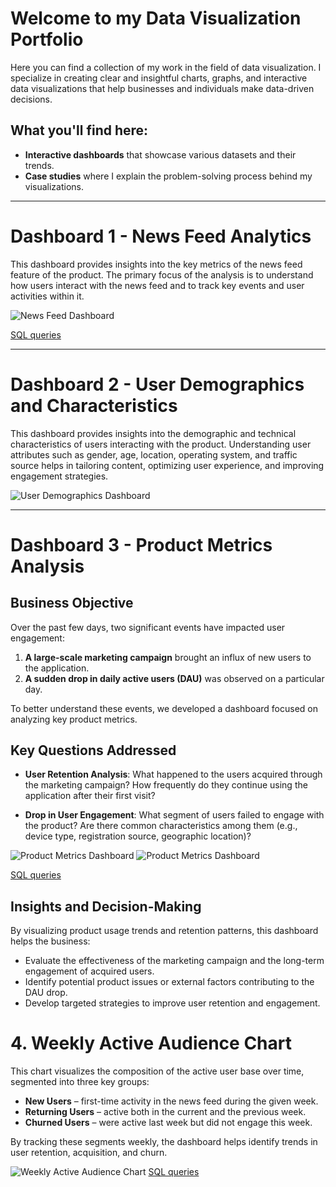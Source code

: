 
# Welcome to my Data Visualization Portfolio

Here you can find a collection of my work in the field of data visualization. I specialize in creating clear and insightful charts, graphs, and interactive data visualizations that help businesses and individuals make data-driven decisions.

## What you'll find here:
- **Interactive dashboards** that showcase various datasets and their trends.
- **Case studies** where I explain the problem-solving process behind my visualizations.

---


# Dashboard 1 - News Feed Analytics

This dashboard provides insights into the key metrics of the news feed feature of the product. The primary focus of the analysis is to understand how users interact with the news feed and to track key events and user activities within it.

![News Feed Dashboard](assets/feed-main-dashboard.jpg)

[SQL queries](https://github.com/Cucumberan/cucumberan.github.io/blob/main/queries/dashboard-1.sql)

---


# Dashboard 2 - User Demographics and Characteristics

This dashboard provides insights into the demographic and technical characteristics of users interacting with the product. Understanding user attributes such as gender, age, location, operating system, and traffic source helps in tailoring content, optimizing user experience, and improving engagement strategies.

![User Demographics Dashboard](/assets/feed-demographics-geography.jpg)

---

# Dashboard 3 - Product Metrics Analysis

## Business Objective

Over the past few days, two significant events have impacted user engagement:  

1. **A large-scale marketing campaign** brought an influx of new users to the application.  
2. **A sudden drop in daily active users (DAU)** was observed on a particular day.  

To better understand these events, we developed a dashboard focused on analyzing key product metrics.  

## Key Questions Addressed  

- **User Retention Analysis**: What happened to the users acquired through the marketing campaign? How frequently do they continue using the application after their first visit?

- **Drop in User Engagement**: What segment of users failed to engage with the product? Are there common characteristics among them (e.g., device type, registration source, geographic location)?  

![Product Metrics Dashboard](/assets/campaign_retention.jpg)
![Product Metrics Dashboard](/assets/users_with_poor_engagement.jpg)

[SQL queries](https://github.com/Cucumberan/cucumberan.github.io/blob/main/queries/dashboard-3.sql)

## Insights and Decision-Making  

By visualizing product usage trends and retention patterns, this dashboard helps the business:  

- Evaluate the effectiveness of the marketing campaign and the long-term engagement of acquired users.  
- Identify potential product issues or external factors contributing to the DAU drop.  
- Develop targeted strategies to improve user retention and engagement.  


# 4. Weekly Active Audience Chart 

This chart visualizes the composition of the active user base over time, segmented into three key groups:  

- **New Users** – first-time activity in the news feed during the given week.  
- **Returning Users** – active both in the current and the previous week.  
- **Churned Users** – were active last week but did not engage this week.  

By tracking these segments weekly, the dashboard helps identify trends in user retention, acquisition, and churn.

![Weekly Active Audience Chart](/assets/audience-per-week-retention.jpg)
[SQL queries](https://github.com/Cucumberan/cucumberan.github.io/blob/main/queries/dashboard-4.sql)

